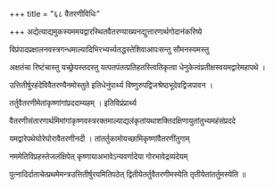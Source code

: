 +++
title = "६८ वैतरणीविधिः"

+++
अद्येत्याद्यमुकस्यममयद्वारस्थितवैतरण्याख्यनद्युत्तारणार्थगोदानंकरिष्ये

विप्रंपादप्रक्षालनवस्त्रगन्धमाल्यादिभिरभ्यर्च्यतद्धस्तेशिवाआपःसन्तु सौमनस्यमस्तु

अक्षतंचा रिष्टंचास्तु यच्छ्रेयस्तदस्तु यत्पतपंतत्प्रतिहतस्त्वितिकृत्वा धेनुकेत्वंप्रतीक्षस्वयमद्वारेमहापथे ।

उत्तितीर्षुरहंदेविवैतरण्यैनमोस्तुते इतिधेनुंपार्थ्य विष्णुरुपद्विजश्रेष्ठभूदेवद्विजपावन ।

तर्तुवैतरणीमेतांकृष्णांगांप्रददाम्यहम् । इतिविप्रंप्रार्थ्य

वैतरणीसंतारणार्थमिमांगांकृष्णवस्त्ररक्तमाल्याद्यलंकृतांयथाशक्तिदक्षिणायुतांतुभ्यमहंसंप्रददे

यमद्वारेपथेघोरेघोरावैतरणीनदी । तांतर्तुकामोयच्छामिकृष्णांवैतरणींतुगाम्

नममेतिविप्रहस्तेजलंक्षिपेत् कृष्णायाअभावेऽन्यवर्णादेया गोरभावेद्रव्यंदेयम्

पुत्नादिर्दाताचेत्प्रथमेमन्त्रउत्तितीर्षुरयमितिपठेत् द्वितीयेतर्तुवैतरणीमस्येति तृतीयेतांतर्तुमस्येति ॥
